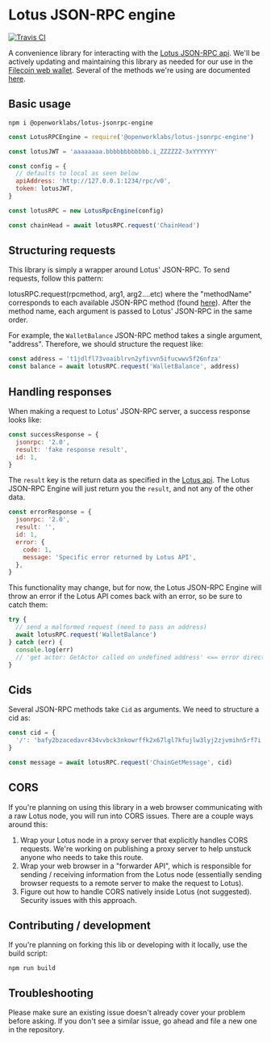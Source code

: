 # Lotus JSON-RPC engine

[![Travis CI](https://travis-ci.org/openworklabs/lotus-jsonrpc-engine.svg?branch=primary)](https://travis-ci.org/openworklabs/lotus-rpc-engine)

A convenience library for interacting with the [Lotus JSON-RPC api](https://github.com/filecoin-project/lotus/blob/master/api/api_full.go). We'll be actively updating and maintaining this library as needed for our use in the [Filecoin web wallet](https://github.com/openworklabs/filecoin-web-wallet). Several of the methods we're using are documented [here](https://documenter.getpostman.com/view/4872192/SWLh5mUd?version=latest).

## Basic usage

`npm i @openworklabs/lotus-jsonrpc-engine`<br />

```js
const LotusRPCEngine = require('@openworklabs/lotus-jsonrpc-engine')

const lotusJWT = 'aaaaaaaa.bbbbbbbbbbbb.i_ZZZZZZ-3xYYYYYY'

const config = {
  // defaults to local as seen below
  apiAddress: 'http://127.0.0.1:1234/rpc/v0',
  token: lotusJWT,
}

const lotusRPC = new LotusRpcEngine(config)

const chainHead = await lotusRPC.request('ChainHead')
```

## Structuring requests

This library is simply a wrapper around Lotus' JSON-RPC. To send requests, follow this pattern:

lotusRPC.request(rpcmethod, arg1, arg2....etc) where the "methodName" corresponds to each available JSON-RPC method (found [here](https://github.com/filecoin-project/lotus/blob/master/api/api_full.go)). After the method name, each argument is passed to Lotus' JSON-RPC in the same order.

For example, the `WalletBalance` JSON-RPC method takes a single argument, "address". Therefore, we should structure the request like:

```js
const address = 't1jdlfl73voaiblrvn2yfivvn5ifucwwv5f26nfza'
const balance = await lotusRPC.request('WalletBalance', address)
```

## Handling responses

When making a request to Lotus' JSON-RPC server, a success response looks like:

```js
const successResponse = {
  jsonrpc: '2.0',
  result: 'fake response result',
  id: 1,
}
```

The `result` key is the return data as specified in the [Lotus api](https://github.com/filecoin-project/lotus/blob/master/api/api_full.go[]). The Lotus JSON-RPC Engine will just return you the `result`, and not any of the other data.

```js
const errorResponse = {
  jsonrpc: '2.0',
  result: '',
  id: 1,
  error: {
    code: 1,
    message: 'Specific error returned by Lotus API',
  },
}
```

This functionality may change, but for now, the Lotus JSON-RPC Engine will throw an error if the Lotus API comes back with an error, so be sure to catch them:

```js
try {
  // send a malformed request (need to pass an address)
  await lotusRPC.request('WalletBalance')
} catch (err) {
  console.log(err)
  // 'get actor: GetActor called on undefined address' <== error directly passed from Lotus' API
}
```

## Cids

Several JSON-RPC methods take `Cid` as arguments. We need to structure a cid as:

```js
const cid = {
  '/': 'bafy2bzacedavr434vvbck3nkowrffk2x67lgl7kfujlw3lyj2zjvmihn5rf7i',
}

const message = await lotusRPC.request('ChainGetMessage', cid)
```

## CORS

If you're planning on using this library in a web browser communicating with a raw Lotus node, you will run into CORS issues. There are a couple ways around this:

1. Wrap your Lotus node in a proxy server that explicitly handles CORS requests. We're working on publishing a proxy server to help unstuck anyone who needs to take this route.
2. Wrap your web browser in a "forwarder API", which is responsible for sending / receiving information from the Lotus node (essentially sending browser requests to a remote server to make the request to Lotus).
3. Figure out how to handle CORS natively inside Lotus (not suggested). Security issues with this approach.

## Contributing / development

If you're planning on forking this lib or developing with it locally, use the build script:

`npm run build`

## Troubleshooting

Please make sure an existing issue doesn't already cover your problem before asking. If you don't see a similar issue, go ahead and file a new one in the repository.
